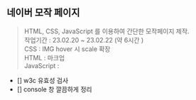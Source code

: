 ## 네이버 모작 페이지
> HTML, CSS, JavaScript 를 이용하여 간단한 모작페이지 제작.<br>
> 작업기간 : 23.02.20 ~ 23.02.22 (약 6시간 )<br>
> CSS : IMG hover 시 scale 확장<br>
> HTML : 마크업<br>
> JavaScript :<br>

- [] w3c 유효성 검사<br>
- [] console 창 깔끔하게 정리 
